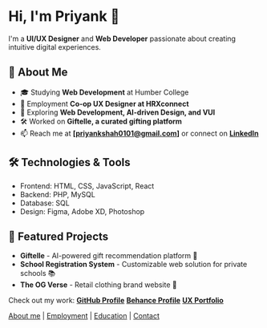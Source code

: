 # Hi, I'm Priyank 👋

I'm a **UI/UX Designer** and **Web Developer** passionate about creating intuitive digital experiences. 

## 🚀 About Me
- 🎓 Studying **Web Development** at Humber College
- 💼 Employment **Co-op UX Designer at HRXconnect**
- 🌱 Exploring **Web Development, AI-driven Design, and VUI**
- 🛠️ Worked on **Giftelle, a curated gifting platform**
- 📫 Reach me at **[priyankshah0101@gmail.com]** or connect on **[LinkedIn](https://www.linkedin.com/in/shah-priyank/)**

## 🛠️ Technologies & Tools
- Frontend: HTML, CSS, JavaScript, React
- Backend: PHP, MySQL
- Database: SQL
- Design: Figma, Adobe XD, Photoshop

## 📌 Featured Projects
- **Giftelle** - AI-powered gift recommendation platform 🎁
- **School Registration System** - Customizable web solution for private schools 📚
- **The OG Verse** - Retail clothing brand website 👕
  
Check out my work: **[GitHub Profile](https://github.com/Priyankshah01)**
                  **[Behance Profile](https://www.behance.net/priyankshah0101)**
                  **[UX Portfolio](https://priyankshah0101.wixstudio.com/portfolio)**


[About me](index) | 
[Employment](employment) | 
[Education](education) | 
[Contact](contact)
